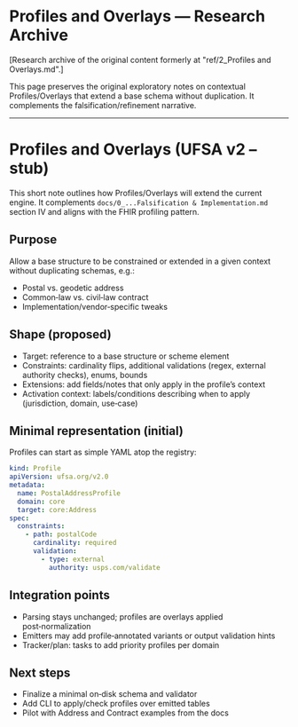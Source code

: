 # Profiles and Overlays — Research Archive

[Research archive of the original content formerly at "ref/2_Profiles and Overlays.md".]

This page preserves the original exploratory notes on contextual Profiles/Overlays that extend a base schema without duplication. It complements the falsification/refinement narrative.

---

# Profiles and Overlays (UFSA v2 – stub)

This short note outlines how Profiles/Overlays will extend the current engine.
It complements `docs/0_...Falsification & Implementation.md` section IV and aligns with the FHIR profiling pattern.

## Purpose

Allow a base structure to be constrained or extended in a given context without duplicating schemas, e.g.:

- Postal vs. geodetic address
- Common‑law vs. civil‑law contract
- Implementation/vendor‑specific tweaks

## Shape (proposed)

- Target: reference to a base structure or scheme element
- Constraints: cardinality flips, additional validations (regex, external authority checks), enums, bounds
- Extensions: add fields/notes that only apply in the profile’s context
- Activation context: labels/conditions describing when to apply (jurisdiction, domain, use‑case)

## Minimal representation (initial)

Profiles can start as simple YAML atop the registry:

```yaml
kind: Profile
apiVersion: ufsa.org/v2.0
metadata:
  name: PostalAddressProfile
  domain: core
  target: core:Address
spec:
  constraints:
    - path: postalCode
      cardinality: required
      validation:
        - type: external
          authority: usps.com/validate
```

## Integration points

- Parsing stays unchanged; profiles are overlays applied post‑normalization
- Emitters may add profile‑annotated variants or output validation hints
- Tracker/plan: tasks to add priority profiles per domain

## Next steps

- Finalize a minimal on‑disk schema and validator
- Add CLI to apply/check profiles over emitted tables
- Pilot with Address and Contract examples from the docs
